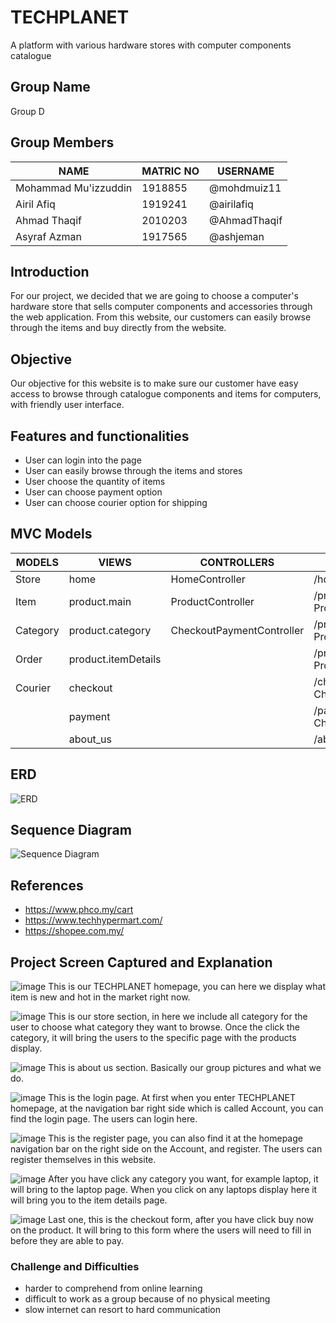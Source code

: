 # TECHPLANET
A platform with various hardware stores with computer components catalogue

## Group Name
Group D

## Group Members
NAME                 | MATRIC NO | USERNAME
-------------------- | --------- | ----
Mohammad Mu'izzuddin | 1918855   | @mohdmuiz11
Airil Afiq           | 1919241   | @airilafiq
Ahmad Thaqif         | 2010203   | @AhmadThaqif
Asyraf Azman         | 1917565   | @ashjeman

## Introduction
For our project, we decided that we are going to choose a computer's hardware store that sells computer components and accessories through the web application.
From this website, our customers can easily browse through the items and buy directly from the website.

## Objective
Our objective for this website is to make sure our customer have easy access to browse through catalogue components and items for computers, with friendly user interface.

## Features and functionalities
- User can login into the page
- User can easily browse through the items and stores
- User choose the quantity of items
- User can choose payment option
- User can choose courier option for shipping

## MVC Models
MODELS   |        VIEWS        | CONTROLLERS               | ROUTES
-------- | ------------------- | ------------------------- | ------
Store    | home                | HomeController            | /home -> HomeController
Item     | product.main        | ProductController         | /products -> ProductController
Category | product.category    | CheckoutPaymentController | /products/category -> ProductController
Order    | product.itemDetails |                           | /products/id -> ProductController
Courier  | checkout            |                           | /checkout -> CheckoutPaymentController
&nbsp;   | payment             |                           | /payment -> CheckoutPaymentController
&nbsp;   | about_us            |                           | /about us -> view about_us

## ERD
![ERD](https://i.ibb.co/TqwW8vx/NewErd.jpg)

## Sequence Diagram
![Sequence Diagram](https://i.ibb.co/HBLzSG7/Sequence-New.jpg)

## References
- https://www.phco.my/cart
- https://www.techhypermart.com/
- https://shopee.com.my/

## Project Screen Captured and Explanation
![image](https://user-images.githubusercontent.com/82203224/122252306-cd385180-cefd-11eb-9a88-1cf7fcd29be4.png)
This is our TECHPLANET homepage, you can here we display what item is new and hot in the market right now.

![image](https://user-images.githubusercontent.com/82203224/122252358-d9bcaa00-cefd-11eb-8069-43e2cbd54deb.png)
This is our store section, in here we include all category for the user to choose what category they want to browse. Once the click the category, it will bring the users to the specific page with the products display.

![image](https://user-images.githubusercontent.com/82203224/122252396-e3461200-cefd-11eb-872f-1e81c7b265e0.png)
This is about us section. Basically our group pictures and what we do.

![image](https://user-images.githubusercontent.com/82203224/122252449-ef31d400-cefd-11eb-9183-e9d78b1003b1.png)
This is the login page. At first when you enter TECHPLANET homepage, at the navigation bar right side which is called Account, you can find the login page. The users can login here.

![image](https://user-images.githubusercontent.com/82203224/122252474-f658e200-cefd-11eb-8ac7-f4c391359a62.png)
This is the register page, you can also find it at the homepage navigation bar on the right side on the Account, and register. The users can register themselves in this website.

![image](https://user-images.githubusercontent.com/82203224/122252511-fe188680-cefd-11eb-8d63-58d24bcaa9ff.png)
After you have click any category you want, for example laptop, it will bring to the laptop page. When you click on any laptops display here it will bring you to the item details page.

![image](https://user-images.githubusercontent.com/82203224/122252580-0bce0c00-cefe-11eb-8056-ee70e5644b7a.png)
Last one, this is the checkout form, after you have click buy now on the product. It will bring to this form where the users will need to fill in before they are able to pay.



### Challenge and Difficulties
- harder to comprehend from online learning
- difficult to work as a group because of no physical meeting
- slow internet can resort to hard communication
